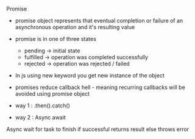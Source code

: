 Promise
- promise object represents that eventual completion or failure of an asynchronous operation and it's resulting value
- promise is in one of three states
  - pending -> initial state
  - fulfilled -> operation was completed successfully
  - rejected -> operation was rejected / failed 

- In js using new keyword you get new instance of the object 
- promises reduce callback hell - meaning recurring callbacks will be avoided using promise object

- way 1 : .then().catch()
- way 2 : Async await 

Async wait for task to finish if successful returns result else throws error